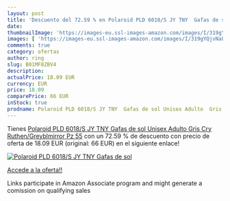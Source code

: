 ```yaml
---
layout: post
title: 'Descuento del 72.59 % en Polaroid PLD 6018/S JY TNY  Gafas de sol'
date: 
thumbnailImage: 'https://images-eu.ssl-images-amazon.com/images/I/319gYQjvNaL._SL200_.jpg'
images: [ 'https://images-eu.ssl-images-amazon.com/images/I/319gYQjvNaL._SL200_.jpg' ]
comments: true
category: ofertas
author: ring
slug: B01MF8ZBV4
description:
actualPrice: 18.09 EUR
currency: EUR
price: 18.09
comparePrice: 66 EUR
inStock: true
prodname: Polaroid PLD 6018/S JY TNY  Gafas de sol Unisex Adulto  Gris  Cry Ruthen/Greyblmirror Pz  55
---
```


Tienes [Polaroid PLD 6018/S JY TNY  Gafas de sol Unisex Adulto  Gris  Cry Ruthen/Greyblmirror Pz  55](https://www.amazon.es/dp/B01MF8ZBV4/?tag=tolees-21) con un 72.59 % de descuento con precio de oferta de 18.09 EUR (original: 66 EUR) en el siguiente enlace!

[![Polaroid PLD 6018/S JY TNY  Gafas de sol](https://images-eu.ssl-images-amazon.com/images/I/319gYQjvNaL._SL200_.jpg)](https://www.amazon.es/dp/B01MF8ZBV4/?tag=tolees-21)

[Accede a la oferta!!](https://www.amazon.es/dp/B01MF8ZBV4/?tag=tolees-21)

Links participate in Amazon Associate program and might generate a comission on qualifying sales


